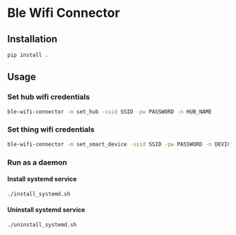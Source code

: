 # Ble Wifi Connector

## Installation

```bash
pip install .
```

## Usage

### Set hub wifi credentials

```bash
ble-wifi-connector -m set_hub -ssid SSID -pw PASSWORD -n HUB_NAME
```

### Set thing wifi credentials

```bash
ble-wifi-connector -m set_smart_device -ssid SSID -pw PASSWORD -n DEVICE_NAME -b BROKER_HOST
```

### Run as a daemon

#### Install systemd service

```bash
./install_systemd.sh
```

#### Uninstall systemd service

```bash
./uninstall_systemd.sh
```
